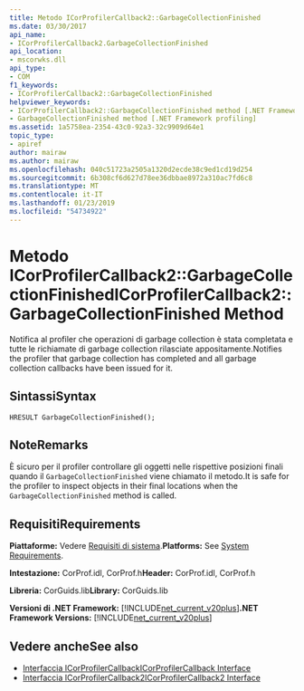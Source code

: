 ```yaml
---
title: Metodo ICorProfilerCallback2::GarbageCollectionFinished
ms.date: 03/30/2017
api_name:
- ICorProfilerCallback2.GarbageCollectionFinished
api_location:
- mscorwks.dll
api_type:
- COM
f1_keywords:
- ICorProfilerCallback2::GarbageCollectionFinished
helpviewer_keywords:
- ICorProfilerCallback2::GarbageCollectionFinished method [.NET Framework profiling]
- GarbageCollectionFinished method [.NET Framework profiling]
ms.assetid: 1a5758ea-2354-43c0-92a3-32c9909d64e1
topic_type:
- apiref
author: mairaw
ms.author: mairaw
ms.openlocfilehash: 040c51723a2505a1320d2ecde38c9ed1cd19d254
ms.sourcegitcommit: 6b308cf6d627d78ee36dbbae8972a310ac7fd6c8
ms.translationtype: MT
ms.contentlocale: it-IT
ms.lasthandoff: 01/23/2019
ms.locfileid: "54734922"
---
```

# <a name="icorprofilercallback2garbagecollectionfinished-method"></a><span data-ttu-id="bbd16-102">Metodo ICorProfilerCallback2::GarbageCollectionFinished</span><span class="sxs-lookup"><span data-stu-id="bbd16-102">ICorProfilerCallback2::GarbageCollectionFinished Method</span></span>
<span data-ttu-id="bbd16-103">Notifica al profiler che operazioni di garbage collection è stata completata e tutte le richiamate di garbage collection rilasciate appositamente.</span><span class="sxs-lookup"><span data-stu-id="bbd16-103">Notifies the profiler that garbage collection has completed and all garbage collection callbacks have been issued for it.</span></span>  
  
## <a name="syntax"></a><span data-ttu-id="bbd16-104">Sintassi</span><span class="sxs-lookup"><span data-stu-id="bbd16-104">Syntax</span></span>  
  
```  
HRESULT GarbageCollectionFinished();  
```  
  
## <a name="remarks"></a><span data-ttu-id="bbd16-105">Note</span><span class="sxs-lookup"><span data-stu-id="bbd16-105">Remarks</span></span>  
 <span data-ttu-id="bbd16-106">È sicuro per il profiler controllare gli oggetti nelle rispettive posizioni finali quando il `GarbageCollectionFinished` viene chiamato il metodo.</span><span class="sxs-lookup"><span data-stu-id="bbd16-106">It is safe for the profiler to inspect objects in their final locations when the `GarbageCollectionFinished` method is called.</span></span>  
  
## <a name="requirements"></a><span data-ttu-id="bbd16-107">Requisiti</span><span class="sxs-lookup"><span data-stu-id="bbd16-107">Requirements</span></span>  
 <span data-ttu-id="bbd16-108">**Piattaforme:** Vedere [Requisiti di sistema](../../../../docs/framework/get-started/system-requirements.md).</span><span class="sxs-lookup"><span data-stu-id="bbd16-108">**Platforms:** See [System Requirements](../../../../docs/framework/get-started/system-requirements.md).</span></span>  
  
 <span data-ttu-id="bbd16-109">**Intestazione:** CorProf.idl, CorProf.h</span><span class="sxs-lookup"><span data-stu-id="bbd16-109">**Header:** CorProf.idl, CorProf.h</span></span>  
  
 <span data-ttu-id="bbd16-110">**Libreria:** CorGuids.lib</span><span class="sxs-lookup"><span data-stu-id="bbd16-110">**Library:** CorGuids.lib</span></span>  
  
 <span data-ttu-id="bbd16-111">**Versioni di .NET Framework:** [!INCLUDE[net_current_v20plus](../../../../includes/net-current-v20plus-md.md)]</span><span class="sxs-lookup"><span data-stu-id="bbd16-111">**.NET Framework Versions:** [!INCLUDE[net_current_v20plus](../../../../includes/net-current-v20plus-md.md)]</span></span>  
  
## <a name="see-also"></a><span data-ttu-id="bbd16-112">Vedere anche</span><span class="sxs-lookup"><span data-stu-id="bbd16-112">See also</span></span>
- [<span data-ttu-id="bbd16-113">Interfaccia ICorProfilerCallback</span><span class="sxs-lookup"><span data-stu-id="bbd16-113">ICorProfilerCallback Interface</span></span>](../../../../docs/framework/unmanaged-api/profiling/icorprofilercallback-interface.md)
- [<span data-ttu-id="bbd16-114">Interfaccia ICorProfilerCallback2</span><span class="sxs-lookup"><span data-stu-id="bbd16-114">ICorProfilerCallback2 Interface</span></span>](../../../../docs/framework/unmanaged-api/profiling/icorprofilercallback2-interface.md)

